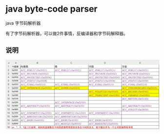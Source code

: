 # java byte-code parser

java 字节码解析器

有了字节码解析器，可以做2件事情，反编译器和字节码解释器。

## 说明

![控制符表.jpg](docs/控制符表.jpg)

